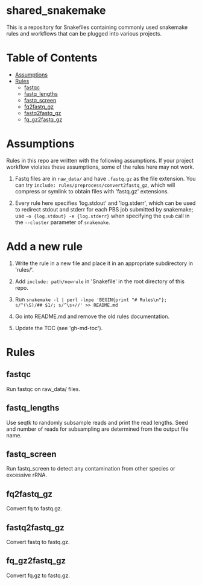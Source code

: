 # shared_snakemake

This is a repository for Snakefiles containing commonly used snakemake rules and workflows that can be plugged into various projects.

Table of Contents
=================

   * [Assumptions](#assumptions)
   * [Rules](#rules)
      * [fastqc](#fastqc)
      * [fastq_lengths](#fastq_lengths)
      * [fastq_screen](#fastq_screen)
      * [fq2fastq_gz](#fq2fastq_gz)
      * [fastq2fastq_gz](#fastq2fastq_gz)
      * [fq_gz2fastq_gz](#fq_gz2fastq_gz)

# Assumptions

Rules in this repo are written with the following assumptions. If your project workflow violates these assumptions, some of the rules here may not work.

1. Fastq files are in `raw_data/` and have `.fastq.gz` as the file extension. You can try `include: rules/preprocess/convert2fastq_gz`, which will compress or symlink to obtain files with 'fastq.gz' extensions.

2. Every rule here specifies 'log.stdout' and 'log.stderr', which can be used to redirect stdout and stderr for each PBS job submitted by snakemake; use `-o {log.stdout} -e {log.stderr}` when specifying the `qsub` call in the `--cluster` parameter of `snakemake`.

# Add a new rule
1. Write the rule in a new file and place it in an appropriate subdirectory in 'rules/'.

2. Add `include: path/newrule` in 'Snakefile' in the root directory of this repo.

3. Run `snakemake -l | perl -lnpe 'BEGIN{print "# Rules\n"}; s/^(\S)/## $1/; s/^\s+//' >> README.md`

4. Go into README.md and remove the old rules documentation.

5. Update the TOC (see 'gh-md-toc').

# Rules

## fastqc

Run fastqc on raw_data/ files.

## fastq_lengths

Use seqtk to randomly subsample reads and print the read lengths. Seed and number of reads for subsampling are determined from the output file name.

## fastq_screen

Run fastq_screen to detect any contamination from other species or excessive rRNA.

## fq2fastq_gz

Convert fq to fastq.gz.

## fastq2fastq_gz

Convert fastq to fastq.gz.

## fq_gz2fastq_gz

Convert fq.gz to fastq.gz.

